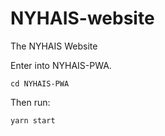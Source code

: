 # NYHAIS-website
The NYHAIS Website

Enter into NYHAIS-PWA. 
```
cd NYHAIS-PWA
```

Then run:
```
yarn start
```
